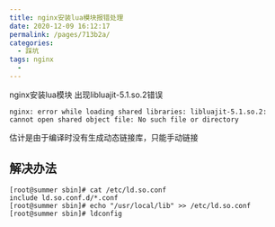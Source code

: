 ```yaml
---
title: nginx安装lua模块报错处理
date: 2020-12-09 16:12:17
permalink: /pages/713b2a/
categories:
  - 踩坑
tags: nginx
  - 
---
```

nginx安装lua模块 出现libluajit-5.1.so.2错误
<!-- more -->
```shell
nginx: error while loading shared libraries: libluajit-5.1.so.2: cannot open shared object file: No such file or directory
```
估计是由于编译时没有生成动态链接库，只能手动链接
## 解决办法
```shell
[root@summer sbin]# cat /etc/ld.so.conf
include ld.so.conf.d/*.conf
[root@summer sbin]# echo "/usr/local/lib" >> /etc/ld.so.conf
[root@summer sbin]# ldconfig
```